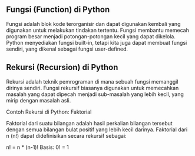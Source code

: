 ## Fungsi (Function) di Python

Fungsi adalah blok kode terorganisir dan dapat digunakan kembali yang digunakan untuk melakukan tindakan tertentu. Fungsi membantu memecah program besar menjadi potongan-potongan kecil yang dapat dikelola. Python menyediakan fungsi built-in, tetapi kita juga dapat membuat fungsi sendiri, yang dikenal sebagai fungsi user-defined.

## Rekursi (Recursion) di Python

Rekursi adalah teknik pemrograman di mana sebuah fungsi memanggil dirinya sendiri. Fungsi rekursif biasanya digunakan untuk memecahkan masalah yang dapat dipecah menjadi sub-masalah yang lebih kecil, yang mirip dengan masalah asli.

Contoh Rekursi di Python: Faktorial

Faktorial dari suatu bilangan adalah hasil perkalian bilangan tersebut dengan semua bilangan bulat positif yang lebih kecil darinya. Faktorial dari n (n!) dapat didefinisikan secara rekursif sebagai:

n! = n * (n-1)!
Basis: 0! = 1